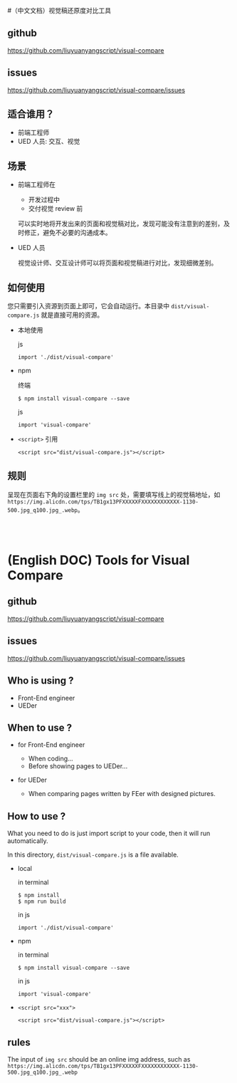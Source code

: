 #（中文文档）视觉稿还原度对比工具

## github
https://github.com/liuyuanyangscript/visual-compare

## issues
https://github.com/liuyuanyangscript/visual-compare/issues

## 适合谁用？

+   前端工程师
+   UED 人员: 交互、视觉

## 场景

+   前端工程师在
    +   开发过程中
    +   交付视觉 review 前

    可以实时地将开发出来的页面和视觉稿对比，发现可能没有注意到的差别，及时修正，避免不必要的沟通成本。

+   UED 人员

    视觉设计师、交互设计师可以将页面和视觉稿进行对比，发现细微差别。

## 如何使用

您只需要引入资源到页面上即可，它会自动运行。本目录中 `dist/visual-compare.js` 就是直接可用的资源。

+   本地使用

    js

    ```
    import './dist/visual-compare'
    ```

+   npm

    终端

    ```
    $ npm install visual-compare --save
    ```

    js

    ```
    import 'visual-compare'
    ```

+   `<script>` 引用

    ```
    <script src="dist/visual-compare.js"></script>
    ```

## 规则

呈现在页面右下角的设置栏里的 `img src` 处，需要填写线上的视觉稿地址，如 `https://img.alicdn.com/tps/TB1gx13PFXXXXXFXXXXXXXXXXXX-1130-500.jpg_q100.jpg_.webp`。

<br/><br/>
# (English DOC) Tools for Visual Compare

## github
https://github.com/liuyuanyangscript/visual-compare

## issues
https://github.com/liuyuanyangscript/visual-compare/issues

## Who is using ?

+   Front-End engineer
+   UEDer

## When to use ?

+   for Front-End engineer

    +   When coding...
    +   Before showing pages to UEDer...

+   for UEDer

    +   When comparing pages written by FEer with designed pictures.

## How to use ?

What you need to do is just import script to your code, then it will run automatically.

In this directory, `dist/visual-compare.js` is a file available.

+   local

    in terminal

    ```
    $ npm install
    $ npm run build
    ```

    in js

    ```
    import './dist/visual-compare'
    ```

+   npm

    in terminal

    ```
    $ npm install visual-compare --save
    ```

    in js

    ```
    import 'visual-compare'
    ```

+   `<script src="xxx">`

    ```
    <script src="dist/visual-compare.js"></script>
    ```

## rules

The input of `img src` should be an online img address, such as `https://img.alicdn.com/tps/TB1gx13PFXXXXXFXXXXXXXXXXXX-1130-500.jpg_q100.jpg_.webp`


